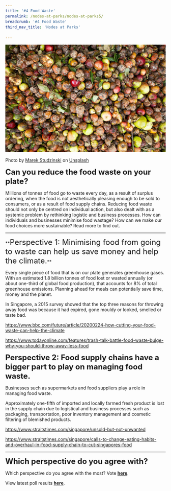 ```yaml
---
title: '#4 Food Waste'
permalink: /nodes-at-parks/nodes-at-parks5/
breadcrumb: '#4 Food Waste'
third_nav_title: 'Nodes at Parks'

---
```


![](../images/nodes-at-parks-09-min.jpg)

Photo by [Marek Studzinski](https://unsplash.com/@jccards?utm_source=unsplash&utm_medium=referral&utm_content=creditCopyText) on [Unsplash](https://unsplash.com/s/photos/food-waste?utm_source=unsplash&utm_medium=referral&utm_content=creditCopyText)



**<font size="5">Can you reduce the food waste on your plate?</font>**

Millions of tonnes of food go to waste every day, as a result of surplus ordering, when the food is not aesthetically pleasing enough to be sold to consumers, or as a result of food supply chains. Reducing food waste should not only be centred on individual action, but also dealt with as a systemic problem by rethinking logistic and business processes. How can individuals and businesses minimise food wastage? How can we make our food choices more sustainable? Read more to find out.



<HR>
**<FONT SIZE="5">Perspective 1: Minimising food from going to waste can help us save money and help the climate.</FONT>** 


Every single piece of food that is on our plate generates greenhouse gases. With an estimated 1.8 billion tonnes of food lost or wasted annually (or about one-third of global food production), that accounts for 8% of total greenhouse emissions. Planning ahead for meals can potentially save time, money and the planet. 

In Singapore, a 2015 survey showed that the top three reasons for throwing away food was because it had expired, gone mouldy or looked, smelled or taste bad. 

<a href="https://www.bbc.com/future/article/20200224-how-cutting-your-food-waste-can-help-the-climate"  target="_blank">https://www.bbc.com/future/article/20200224-how-cutting-your-food-waste-can-help-the-climate </a>

<a href="https://www.todayonline.com/features/trash-talk-battle-food-waste-bulge-why-you-should-throw-away-less-food"  target="_blank">https://www.todayonline.com/features/trash-talk-battle-food-waste-bulge-why-you-should-throw-away-less-food</a>



**<FONT SIZE="5">Perspective 2: Food supply chains have a bigger part to play on managing food waste.</FONT>**

Businesses such as supermarkets and food suppliers play a role in managing food waste. 

Approximately one-fifth of imported and locally farmed fresh product is lost in the supply chain due to logistical and business processes such as packaging, transportation, poor inventory management and cosmetic filtering of blemished products. 

<a href="https://www.straitstimes.com/singapore/unsold-but-not-unwanted"  target="_blank">https://www.straitstimes.com/singapore/unsold-but-not-unwanted</a>

<a href="https://www.straitstimes.com/singapore/calls-to-change-eating-habits-and-overhaul-in-food-supply-chain-to-cut-singapores-food"  target="_blank">https://www.straitstimes.com/singapore/calls-to-change-eating-habits-and-overhaul-in-food-supply-chain-to-cut-singapores-food</a>



<HR>

**<FONT SIZE ="5">Which perspective do you agree with?</FONT>**

Which perspective do you agree with the most? Vote **<a href="https://forms.gle/rkoabLsiRgBJiu2JA" target=_blank>here</a>**.

View latest poll results **<a href="https://docs.google.com/forms/d/11EPvWVAoQUPEdoWAV6R9o90VW1_teQ9P9oHf1s5fL8Y/viewanalytics?usp=forms_home&ths=true" target="_blank">here</a>**.

